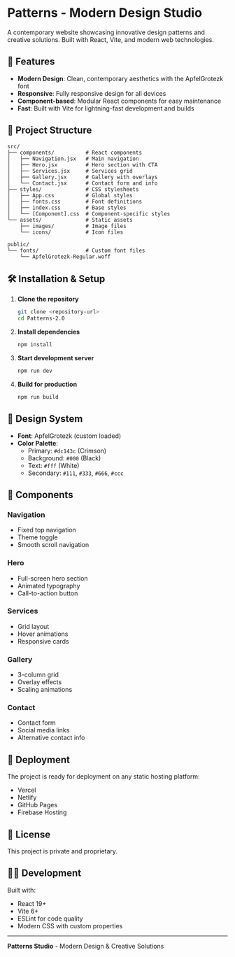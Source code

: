 # Patterns - Modern Design Studio

A contemporary website showcasing innovative design patterns and creative solutions. Built with React, Vite, and modern web technologies.

## 🚀 Features

- **Modern Design**: Clean, contemporary aesthetics with the ApfelGrotezk font
- **Responsive**: Fully responsive design for all devices
- **Component-based**: Modular React components for easy maintenance
- **Fast**: Built with Vite for lightning-fast development and builds

## 📁 Project Structure

```
src/
├── components/          # React components
│   ├── Navigation.jsx   # Main navigation
│   ├── Hero.jsx         # Hero section with CTA
│   ├── Services.jsx     # Services grid
│   ├── Gallery.jsx      # Gallery with overlays
│   └── Contact.jsx      # Contact form and info
├── styles/              # CSS stylesheets
│   ├── App.css          # Global styles
│   ├── fonts.css        # Font definitions
│   ├── index.css        # Base styles
│   └── [Component].css  # Component-specific styles
└── assets/              # Static assets
    ├── images/          # Image files
    └── icons/           # Icon files

public/
└── fonts/               # Custom font files
    └── ApfelGrotezk-Regular.woff
```

## 🛠️ Installation & Setup

1. **Clone the repository**
   ```bash
   git clone <repository-url>
   cd Patterns-2.0
   ```

2. **Install dependencies**
   ```bash
   npm install
   ```

3. **Start development server**
   ```bash
   npm run dev
   ```

4. **Build for production**
   ```bash
   npm run build
   ```

## 🎨 Design System

- **Font**: ApfelGrotezk (custom loaded)
- **Color Palette**: 
  - Primary: `#dc143c` (Crimson)
  - Background: `#000` (Black)
  - Text: `#fff` (White)
  - Secondary: `#111`, `#333`, `#666`, `#ccc`

## 📱 Components

### Navigation
- Fixed top navigation
- Theme toggle
- Smooth scroll navigation

### Hero
- Full-screen hero section
- Animated typography
- Call-to-action button

### Services
- Grid layout
- Hover animations
- Responsive cards

### Gallery
- 3-column grid
- Overlay effects
- Scaling animations

### Contact
- Contact form
- Social media links
- Alternative contact info

## 🚀 Deployment

The project is ready for deployment on any static hosting platform:
- Vercel
- Netlify
- GitHub Pages
- Firebase Hosting

## 📄 License

This project is private and proprietary.

## 👨‍💻 Development

Built with:
- React 19+
- Vite 6+
- ESLint for code quality
- Modern CSS with custom properties

---

**Patterns Studio** - Modern Design & Creative Solutions
